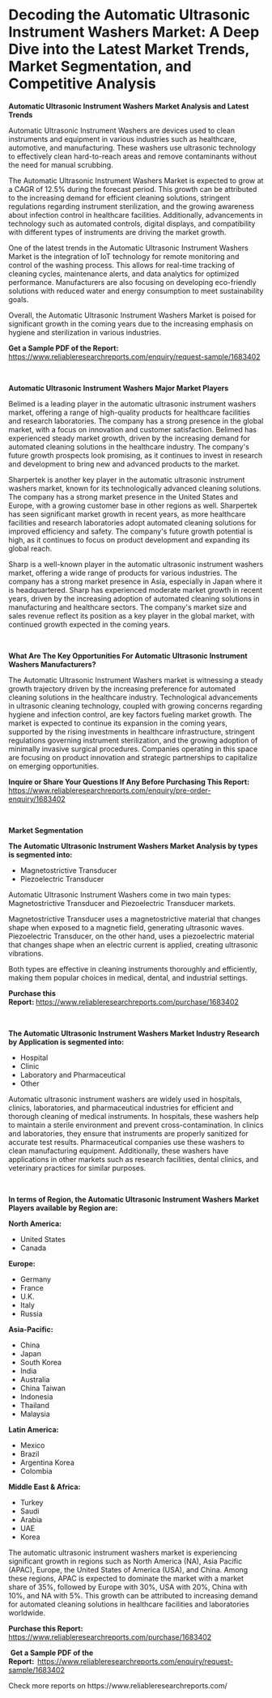 <p><h1>Decoding the Automatic Ultrasonic Instrument Washers Market: A Deep Dive into the Latest Market Trends, Market Segmentation, and Competitive Analysis</h1></p><p><strong>Automatic Ultrasonic Instrument Washers Market Analysis and Latest Trends</strong></p>
<p><p>Automatic Ultrasonic Instrument Washers are devices used to clean instruments and equipment in various industries such as healthcare, automotive, and manufacturing. These washers use ultrasonic technology to effectively clean hard-to-reach areas and remove contaminants without the need for manual scrubbing.</p><p>The Automatic Ultrasonic Instrument Washers Market is expected to grow at a CAGR of 12.5% during the forecast period. This growth can be attributed to the increasing demand for efficient cleaning solutions, stringent regulations regarding instrument sterilization, and the growing awareness about infection control in healthcare facilities. Additionally, advancements in technology such as automated controls, digital displays, and compatibility with different types of instruments are driving the market growth.</p><p>One of the latest trends in the Automatic Ultrasonic Instrument Washers Market is the integration of IoT technology for remote monitoring and control of the washing process. This allows for real-time tracking of cleaning cycles, maintenance alerts, and data analytics for optimized performance. Manufacturers are also focusing on developing eco-friendly solutions with reduced water and energy consumption to meet sustainability goals.</p><p>Overall, the Automatic Ultrasonic Instrument Washers Market is poised for significant growth in the coming years due to the increasing emphasis on hygiene and sterilization in various industries.</p></p>
<p><strong>Get a Sample PDF of the Report:&nbsp;</strong> <a href="https://www.reliableresearchreports.com/enquiry/request-sample/1683402">https://www.reliableresearchreports.com/enquiry/request-sample/1683402</a></p>
<p>&nbsp;</p>
<p><strong>Automatic Ultrasonic Instrument Washers Major Market Players</strong></p>
<p><p>Belimed is a leading player in the automatic ultrasonic instrument washers market, offering a range of high-quality products for healthcare facilities and research laboratories. The company has a strong presence in the global market, with a focus on innovation and customer satisfaction. Belimed has experienced steady market growth, driven by the increasing demand for automated cleaning solutions in the healthcare industry. The company's future growth prospects look promising, as it continues to invest in research and development to bring new and advanced products to the market.</p><p>Sharpertek is another key player in the automatic ultrasonic instrument washers market, known for its technologically advanced cleaning solutions. The company has a strong market presence in the United States and Europe, with a growing customer base in other regions as well. Sharpertek has seen significant market growth in recent years, as more healthcare facilities and research laboratories adopt automated cleaning solutions for improved efficiency and safety. The company's future growth potential is high, as it continues to focus on product development and expanding its global reach.</p><p>Sharp is a well-known player in the automatic ultrasonic instrument washers market, offering a wide range of products for various industries. The company has a strong market presence in Asia, especially in Japan where it is headquartered. Sharp has experienced moderate market growth in recent years, driven by the increasing adoption of automated cleaning solutions in manufacturing and healthcare sectors. The company's market size and sales revenue reflect its position as a key player in the global market, with continued growth expected in the coming years.</p></p>
<p>&nbsp;</p>
<p><strong>What Are The Key Opportunities For Automatic Ultrasonic Instrument Washers Manufacturers?</strong></p>
<p><p>The Automatic Ultrasonic Instrument Washers market is witnessing a steady growth trajectory driven by the increasing preference for automated cleaning solutions in the healthcare industry. Technological advancements in ultrasonic cleaning technology, coupled with growing concerns regarding hygiene and infection control, are key factors fueling market growth. The market is expected to continue its expansion in the coming years, supported by the rising investments in healthcare infrastructure, stringent regulations governing instrument sterilization, and the growing adoption of minimally invasive surgical procedures. Companies operating in this space are focusing on product innovation and strategic partnerships to capitalize on emerging opportunities.</p></p>
<p><strong>Inquire or Share Your Questions If Any Before Purchasing This Report:</strong> <a href="https://www.reliableresearchreports.com/enquiry/pre-order-enquiry/1683402">https://www.reliableresearchreports.com/enquiry/pre-order-enquiry/1683402</a></p>
<p>&nbsp;</p>
<p><strong>Market Segmentation</strong></p>
<p><strong>The Automatic Ultrasonic Instrument Washers Market Analysis by types is segmented into:</strong></p>
<p><ul><li>Magnetostrictive Transducer</li><li>Piezoelectric Transducer</li></ul></p>
<p><p>Automatic Ultrasonic Instrument Washers come in two main types: Magnetostrictive Transducer and Piezoelectric Transducer markets. </p><p>Magnetostrictive Transducer uses a magnetostrictive material that changes shape when exposed to a magnetic field, generating ultrasonic waves. Piezoelectric Transducer, on the other hand, uses a piezoelectric material that changes shape when an electric current is applied, creating ultrasonic vibrations. </p><p>Both types are effective in cleaning instruments thoroughly and efficiently, making them popular choices in medical, dental, and industrial settings.</p></p>
<p><strong>Purchase this Report:&nbsp;</strong><a href="https://www.reliableresearchreports.com/purchase/1683402">https://www.reliableresearchreports.com/purchase/1683402</a></p>
<p>&nbsp;</p>
<p><strong>The Automatic Ultrasonic Instrument Washers Market Industry Research by Application is segmented into:</strong></p>
<p><ul><li>Hospital</li><li>Clinic</li><li>Laboratory and Pharmaceutical</li><li>Other</li></ul></p>
<p><p>Automatic ultrasonic instrument washers are widely used in hospitals, clinics, laboratories, and pharmaceutical industries for efficient and thorough cleaning of medical instruments. In hospitals, these washers help to maintain a sterile environment and prevent cross-contamination. In clinics and laboratories, they ensure that instruments are properly sanitized for accurate test results. Pharmaceutical companies use these washers to clean manufacturing equipment. Additionally, these washers have applications in other markets such as research facilities, dental clinics, and veterinary practices for similar purposes.</p></p>
<p>&nbsp;</p>
<p><strong>In terms of Region, the Automatic Ultrasonic Instrument Washers Market Players available by Region are:</strong></p>
<p>
    <p> <strong> North America: </strong>
        <ul>
            <li>United States</li>
            <li>Canada</li>
        </ul>
        </p> 
    <p> <strong> Europe: </strong>
        <ul>
            <li>Germany</li>
            <li>France</li>
            <li>U.K.</li>
            <li>Italy</li>
            <li>Russia</li>
        </ul>
        </p> 
    <p> <strong> Asia-Pacific: </strong>
        <ul>
            <li>China</li>
            <li>Japan</li>
            <li>South Korea</li>
            <li>India</li>
            <li>Australia</li>
            <li>China Taiwan</li>
            <li>Indonesia</li>
            <li>Thailand</li>
            <li>Malaysia</li>
        </ul>
        </p> 
    <p> <strong> Latin America: </strong>
        <ul>
            <li>Mexico</li>
            <li>Brazil</li>
            <li>Argentina Korea</li>
            <li>Colombia</li>
        </ul>
        </p> 
    <p> <strong> Middle East & Africa: </strong>
        <ul>
            <li>Turkey</li>
            <li>Saudi</li>
            <li>Arabia</li>
            <li>UAE</li>
            <li>Korea</li>
        </ul>
    </p>
    </p>
<p><p>The automatic ultrasonic instrument washers market is experiencing significant growth in regions such as North America (NA), Asia Pacific (APAC), Europe, the United States of America (USA), and China. Among these regions, APAC is expected to dominate the market with a market share of 35%, followed by Europe with 30%, USA with 20%, China with 10%, and NA with 5%. This growth can be attributed to increasing demand for automated cleaning solutions in healthcare facilities and laboratories worldwide.</p></p>
<p><strong>Purchase this Report: </strong><a href="https://www.reliableresearchreports.com/purchase/1683402">https://www.reliableresearchreports.com/purchase/1683402</a></p>
<p>&nbsp;<strong>Get a Sample PDF of the Report:&nbsp;&nbsp;</strong><a href="https://www.reliableresearchreports.com/enquiry/request-sample/1683402">https://www.reliableresearchreports.com/enquiry/request-sample/1683402</a></p>
<p><strong></strong></p>
<p>Check more reports on https://www.reliableresearchreports.com/</p>